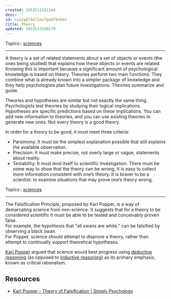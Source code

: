 ```yaml
---
created: 1653512181144
desc: ''
id: iy12q874el2ao7pad79skkn
title: Theory
updated: 1653513180179
---
```

   
Topics::  [sciences](../topics/sciences.md)   
   
   
---   
   
A theory is a set of related statements about a set of objects or events (the ones being studied) that explains how these objects or events are related. Knowing this is important because a significant amount of psychological knowledge is based on theory. Theories perform two main functions: They combine what is already known into a simpler package of knowledge and they help psychologists plan future investigations: Theories summarize and guide.   
   
Theories and hypotheses are similar but not exactly the same thing. Psychologists test theories by studying their logical implications. Hypotheses are specific predictions based on these implications. You can add new information to theories, and you can use existing theories to generate new ones. Not every theory is a good theory.   
   
In order for a theory to be good, it must meet three criteria:   
   
   
- Parsimony: It must be the simplest explanation possible that still explains the available observation.   
- Precision: It must make precise, not overly large or vague, statements about reality.   
- Testability: It must lend itself to scientific investigation. There must be some way to show that the theory can be wrong. It is easy to collect more information consistent with one’s theory. It is braver to be a scientist: to examine situations that may prove one’s theory wrong.   
   

   
Topics::  [sciences](../topics/sciences.md)   
   
   
---   
   
The Falsification Principle, proposed by Karl Popper, is a way of demarcating science from non-science. It suggests that for a theory to be considered scientific it must be able to be tested and conceivably proven false.   
For example, the hypothesis that "all swans are white," can be falsified by observing a black swan.   
For Popper, science should attempt to disprove a theory, rather than attempt to continually support theoretical hypotheses.   
   
[Karl Popper](/not_created.md) argued that science would best progress using [deductive reasoning](/not_created.md) (as opposed to [inductive reasoning](/not_created.md)) as its primary emphasis, known as critical rationalism.   
   
## Resources   
   
   
- [Karl Popper - Theory of Falsification | Simply Psychology](https://www.simplypsychology.org/Karl-Popper.html)
